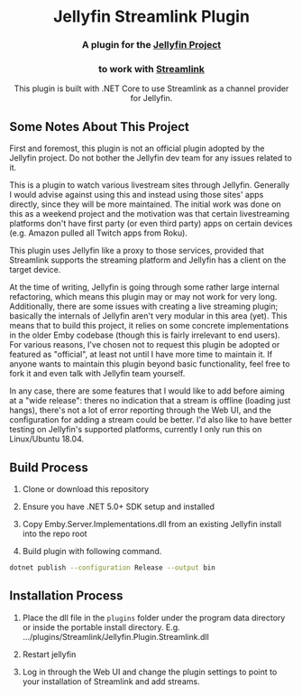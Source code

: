<h1 align="center">Jellyfin Streamlink Plugin</h1>
<h3 align="center">A plugin for the <a href="https://jellyfin.media">Jellyfin Project</a></h3>
<h3 align="center">to work with <a href="https://streamlink.github.io">Streamlink</a></h3>

<p align="center">
This plugin is built with .NET Core to use Streamlink as a channel provider for Jellyfin.
</p>

## Some Notes About This Project

First and foremost, this plugin is not an official plugin adopted by the Jellyfin project. Do not bother the Jellyfin dev team for any issues related to it.

This is a plugin to watch various livestream sites through Jellyfin. Generally I would advise against using this and instead using those sites' apps directly, since they will be more maintained. The initial work was done on this as a weekend project and the motivation was that certain livestreaming platforms don't have first party (or even third party) apps on certain devices (e.g. Amazon pulled all Twitch apps from Roku).

This plugin uses Jellyfin like a proxy to those services, provided that Streamlink supports the streaming platform and Jellyfin has a client on the target device.

At the time of writing, Jellyfin is going through some rather large internal refactoring, which means this plugin may or may not work for very long. Additionally, there are some issues with creating a live streaming plugin; basically the internals of Jellyfin aren't very modular in this area (yet). This means that to build this project, it relies on some concrete implementations in the older Emby codebase (though this is fairly irrelevant to end users). For various reasons, I've chosen not to request this plugin be adopted or featured as "official", at least not until I have more time to maintain it. If anyone wants to maintain this plugin beyond basic functionality, feel free to fork it and even talk with Jellyfin team yourself.

In any case, there are some features that I would like to add before aiming at a "wide release": theres no indication that a stream is offline (loading just hangs), there's not a lot of error reporting through the Web UI, and the configuration for adding a stream could be better. I'd also like to have better testing on Jellyfin's supported platforms, currently I only run this on Linux/Ubuntu 18.04.


## Build Process

1. Clone or download this repository

2. Ensure you have .NET 5.0+ SDK setup and installed

3. Copy Emby.Server.Implementations.dll from an existing Jellyfin install into the repo root

4. Build plugin with following command.

```sh
dotnet publish --configuration Release --output bin
```

## Installation Process

1. Place the dll file in the `plugins` folder under the program data directory or inside the portable install directory. E.g. .../plugins/Streamlink/Jellyfin.Plugin.Streamlink.dll

2. Restart jellyfin

3. Log in through the Web UI and change the plugin settings to point to your installation of Streamlink and add streams.
